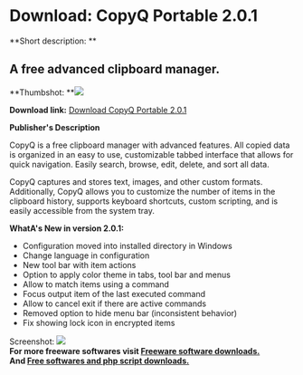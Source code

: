 # Download: CopyQ Portable 2.0.1

**Short description: **

## A free advanced clipboard manager.

  
**Thumbshot: **![](http://www.freewarefiles.com/screenshot/copyq_md.jpg)   
  
**Download link:** [Download CopyQ Portable 2.0.1](http://freesoftwares.boysofts.com/CopyQ-Portable_program_88209.html)  
  

**Publisher's Description**  
  

CopyQ is a free clipboard manager with advanced features. All copied data is
organized in an easy to use, customizable tabbed interface that allows for
quick navigation. Easily search, browse, edit, delete, and sort all data.

CopyQ captures and stores text, images, and other custom formats.
Additionally, CopyQ allows you to customize the number of items in the
clipboard history, supports keyboard shortcuts, custom scripting, and is
easily accessible from the system tray.

**WhatA's New in version 2.0.1:**

  * Configuration moved into installed directory in Windows 
  * Change language in configuration 
  * New tool bar with item actions 
  * Option to apply color theme in tabs, tool bar and menus 
  * Allow to match items using a command 
  * Focus output item of the last executed command 
  * Allow to cancel exit if there are active commands 
  * Removed option to hide menu bar (inconsistent behavior) 
  * Fix showing lock icon in encrypted items 

  
  
Screenshot: ![](http://www.freewarefiles.com/screenshot/copyq.jpg)  
**For more freeware softwares visit [Freeware software downloads.](http://freesoftwares.boysofts.com/)**   
**And [Free softwares and php script downloads.](http://www.boysofts.com/)**

